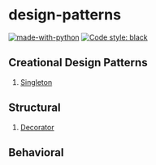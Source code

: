 # design-patterns

[![made-with-python](https://img.shields.io/badge/Made%20with-Python-1f425f.svg)](https://www.python.org/)
<a href="https://github.com/python/black"><img alt="Code style: black" src="https://img.shields.io/badge/code%20style-black-000000.svg"></a>


## Creational Design Patterns

1. [Singleton](creational/singleton/__init__.py)


## Structural

1. [Decorator](structural/decorator/__init__.py)


## Behavioral
